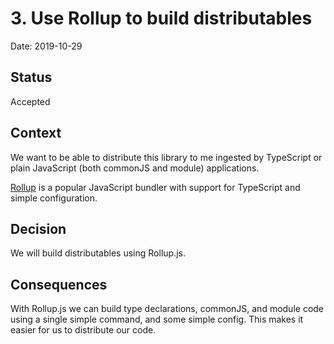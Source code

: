 # 3. Use Rollup to build distributables

Date: 2019-10-29

## Status

Accepted

## Context

We want to be able to distribute this library to me ingested by TypeScript or
plain JavaScript (both commonJS and module) applications.

[Rollup](https://rollupjs.org/guide/en/) is a popular JavaScript bundler with
support for TypeScript and simple configuration.

## Decision

We will build distributables using Rollup.js.

## Consequences

With Rollup.js we can build type declarations, commonJS, and module code using a
single simple command, and some simple config. This makes it easier for us to
distribute our code.
